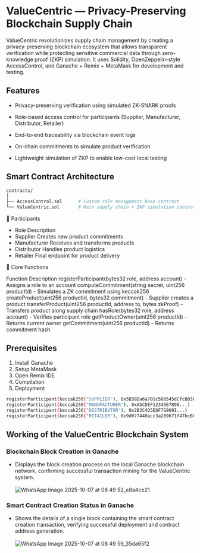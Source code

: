 # ValueCentric — Privacy-Preserving Blockchain Supply Chain

ValueCentric revolutionizes supply chain management by creating a privacy-preserving blockchain ecosystem that allows transparent verification while protecting sensitive commercial data through zero-knowledge proof (ZKP) simulation.
It uses Solidity, OpenZeppelin-style AccessControl, and Ganache + Remix + MetaMask for development and testing.

## Features

-  Privacy-preserving verification using simulated ZK-SNARK proofs

-  Role-based access control for participants (Supplier, Manufacturer, Distributor, Retailer)

-  End-to-end traceability via blockchain event logs

-  On-chain commitments to simulate product verification

-  Lightweight simulation of ZKP to enable low-cost local testing

## Smart Contract Architecture
```bash
contracts/
│
├── AccessControl.sol      # Custom role management base contract
└── ValueCentric.sol       # Main supply chain + ZKP simulation contract
```
🔸 Participants
- Role	Description
- Supplier	Creates new product commitments
- Manufacturer	Receives and transforms products
- Distributor	Handles product logistics
- Retailer	Final endpoint for product delivery

🔸 Core Functions

Function                                                 	Description
registerParticipant(bytes32 role, address account)	 -  Assigns a role to an account
computeCommitment(string secret, uint256 productId)	-  Simulates a ZK commitment using keccak256
createProduct(uint256 productId, bytes32 commitment)	-  Supplier creates a product
transferProduct(uint256 productId, address to, bytes zkProof) -	Transfers product along supply chain
hasRole(bytes32 role, address account)	- Verifies participant role
getProductOwner(uint256 productId) -	Returns current owner
getCommitment(uint256 productId) -	Returns commitment hash

## Prerequisites

1. Install Ganache
2. Setup MetaMask
3. Open Remix IDE
4. Compilation
5. Deployment

```bash
registerParticipant(keccak256("SUPPLIER"), 0x5B38Da6a701c568545dCfcB03FcB875f56beddC4)
registerParticipant(keccak256("MANUFACTURER"), 0xAbCDEF1234567890...)
registerParticipant(keccak256("DISTRIBUTOR"), 0x2B3C4D5E6F7G8H9I...)
registerParticipant(keccak256("RETAILER"), 0x9d077440acc3a289671f47bcB8a4d2d44B9D82B5)

```
## Working of the ValueCentric Blockchain System
### Blockchain Block Creation in Ganache
- Displays the block creation process on the local Ganache blockchain network, confirming successful transaction mining for the ValueCentric system.
<br></br>
![WhatsApp Image 2025-10-07 at 08 49 52_e8a4ce21](https://github.com/user-attachments/assets/b173654e-89c1-4b32-8b84-d86866bfcb55)

### Smart Contract Creation Status in Ganache
- Shows the details of a single block containing the smart contract creation transaction, verifying successful deployment and contract address generation.
<br></br>
![WhatsApp Image 2025-10-07 at 08 49 59_35da65f2](https://github.com/user-attachments/assets/8fc2a30d-e976-41ab-afef-3cab8c3fd34c)
